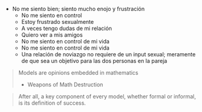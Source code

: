 * No me siento bien; siento mucho enojo y frustración
  * No me siento en control
  * Estoy frustrado sexualmente
  * A veces tengo dudas de mi relación
  * Quiero ver a mis amigos
  * No me siento en control de mi vida
  * No me siento en control de mi vida
  * Una relación de noviazgo no requiere de un input sexual; meramente de que sea un objetivo para las dos personas en la pareja

 > 
 > Models are opinions embedded in mathematics
 > - Weapons of Math Destruction

 > 
 > After all, a key component of every model, whether formal or informal, is its definition of success.
